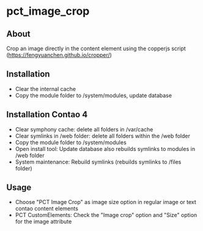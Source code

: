 pct_image_crop
================

About
-----
Crop an image directly in the content element using the copperjs script (https://fengyuanchen.github.io/cropper/)

Installation
------------
- Clear the internal cache
- Copy the module folder to /system/modules, update database  

Installation Contao 4
------------
- Clear symphony cache: delete all folders in /var/cache
- Clear symlinks in /web folder: delete all folders within the /web folder
- Copy the module folder to /system/modules
- Open install tool: Update database also rebuilds symlinks to modules in /web folder
- System maintenance: Rebuild symlinks (rebuilds symlinks to /files folder)

Usage
-----
- Choose "PCT Image Crop" as image size option in regular image or text contao content elements
- PCT CustomElements: Check the "Image crop" option and "Size" option for the image attribute
